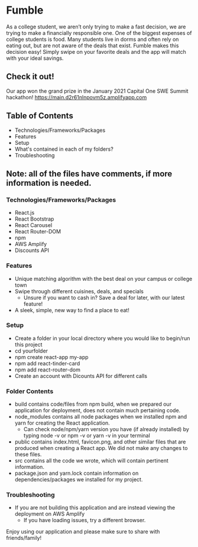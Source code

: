 # Fumble 
As a college student, we aren’t only trying to make a fast decision, we are trying to make a financially responsible one. One of the biggest expenses of college students is food. Many students live in dorms and often rely on eating out, but are not aware of the deals that exist. Fumble makes this decision easy! Simply swipe on your favorite deals and the app will match with your ideal savings.

## Check it out!
Our app won the grand prize in the January 2021 Capital One SWE Summit hackathon! 
https://main.d2r61nlnpovm5z.amplifyapp.com

## Table of Contents
* Technologies/Frameworks/Packages
* Features 
* Setup
* What's contained in each of my folders?
* Troubleshooting

## Note: all of the files have comments, if more information is needed. 

### Technologies/Frameworks/Packages
* React.js
* React Bootstrap
* React Carousel
* React Router-DOM
* npm
* AWS Amplify 
* Discounts API

### Features
* Unique matching algorithm with the best deal on your campus or college town 
* Swipe through different cuisines, deals, and specials 
    * Unsure if you want to cash in? Save a deal for later, with our latest feature!
* A sleek, simple, new way to find a place to eat! 

### Setup
* Create a folder in your local directory where you would like to begin/run this project
* cd yourfolder
* npm create react-app my-app
* npm add react-tinder-card
* npm add react-router-dom
* Create an account with Dicounts API for different calls 

### Folder Contents
* build contains code/files from npm build, when we prepared our application for deployment, does not contain much pertaining code. 
* node_modules contains all node packages when we installed npm and yarn for creating the React application. 
   * Can check node/npm/yarn version you have (if already installed) by typing node -v or npm -v or yarn -v in your terminal
* public contains index.html, favicon.png, and other similar files that are produced when creating a React app. We did not make any changes to these files.
* src contains all the code we wrote, which will contain pertinent information. 
* package.json and yarn.lock contain information on dependencies/packages we installed for my project.

### Troubleshooting
* If you are not building this application and are instead viewing the deployment on AWS Amplify 
    * If you have loading issues, try a different browser.
    
Enjoy using our application and please make sure to share with friends/family!  
